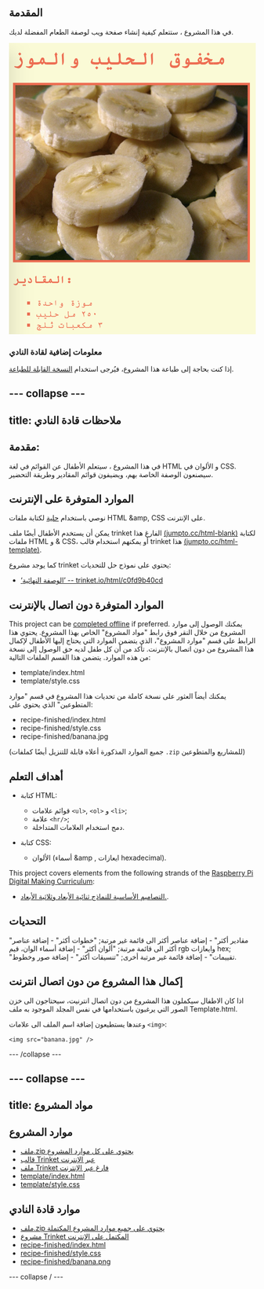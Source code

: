 ## المقدمة

في هذا المشروع ، ستتعلم كيفية إنشاء صفحة ويب لوصفة الطعام المفضلة لديك.

![لقطة شاشة](images/recipe-final.png)

### معلومات إضافية لقادة النادي

إذا كنت بحاجة إلى طباعة هذا المشروع، فيُرجى استخدام [النسخة القابلة للطباعة](https://projects.raspberrypi.org/en/projects/recipe/print).

## \--- collapse \---

## title: ملاحظات قادة النادي

## مقدمة:

في هذا المشروع ، سيتعلم الأطفال عن القوائم في لغة HTML و الألوان في CSS. سيصنعون الوصفة الخاصة بهم، ويضيفون قوائم المقادير وطريقة التحضير.

## الموارد المتوفرة على الإنترنت

نوصي باستخدام [حلية](https://trinket.io/) لكتابة ملفات HTML &amp, CSS على الإنترنت.

يمكن أن يستخدم الأطفال أيضًا ملف trinket الفارغ هذا [(jumpto.cc/html-blank)](http://jumpto.cc/html-blank) لكتابة ملفات HTML و & CSS، أو يمكنهم استخدام قالب trinket هذا [(jumpto.cc/html-template)](http://jumpto.cc/html-template).

كما يوجد مشروع trinket يحتوي على نموذج حل للتحديات:

+ [‘الوصفة النهائية’ -- trinket.io/html/c0fd9b40cd](https://trinket.io/html/c0fd9b40cd)

## الموارد المتوفرة دون اتصال بالإنترنت

This project can be [completed offline](https://rpf.io/html-offline) if preferred. يمكنك الوصول إلى موارد المشروع من خلال النقر فوق رابط "مواد المشروع" الخاص بهذا المشروع. يحتوي هذا الرابط على قسم "موارد المشروع"، الذي يتضمن الموارد التي يحتاج إليها الأطفال لإكمال هذا المشروع من دون اتصال بالإنترنت. تأكد من أن كل طفل لديه حق الوصول إلى نسخة من هذه الموارد. يتضمن هذا القسم الملفات التالية:

+ template/index.html
+ template/style.css

يمكنك أيضاً العثور على نسخة كاملة من تحديات هذا المشروع في قسم "موارد المتطوعين" الذي يحتوي على:

+ recipe-finished/index.html
+ recipe-finished/style.css
+ recipe-finished/banana.jpg

(جميع الموارد المذكورة أعلاه قابلة للتنزيل أيضًا كملفات `.zip` للمشاريع والمتطوعين)

## أهداف التعلم

+ كتابة HTML:
    
    + قوائم علامات `<ul>`, `<ol>` و `<li>`;
    + علامة `<hr/>`;
    + دمج استخدام العلامات المتداخلة.

+ كتابة CSS:
    
    + الألوان (أسماء &amp , ايعازات hexadecimal).

This project covers elements from the following strands of the [Raspberry Pi Digital Making Curriculum](https://rpf.io/curriculum):

+ [التصاميم الأساسية للنماذج ثنائية الأبعاد وثلاثية الأبعاد.](https://www.raspberrypi.org/curriculum/design/creator).

## التحديات

"مقادير أكثر" - إضافة عناصر أكثر الى قائمة غير مرتبة; "خطوات أكثر" - إضافة عناصر أكثر الى قائمة مرتبة; "ألوان أكثر" - إضافة أسماء الوان، قيم rgb وايعازات hex; "تقييمات" - إضافة قائمة غير مرتبة أخرى; "تنسيقات أكثر" - إضافة صور وخطوط.

## إكمال هذا المشروع من دون اتصال انترنت

اذا كان الاطفال سيكملون هذا المشروع من دون اتصال انترنيت، سيحتاجون الى خزن الصور التي يرغبون باستخدامها في نفس المجلد الموجود به ملف Template.html.

وعندها يستطيعون إضافة اسم الملف الى علامات `<img>`:

    <img src="banana.jpg" />
    

\--- /collapse \---

## \--- collapse \---

## title: مواد المشروع

## موارد المشروع

+ [ملف.zip يحتوي على كل موارد المشروع](https://rpf.io/p/en/recipe-go)
+ [قالب Trinket عبر الإنترنت](http://jumpto.cc/trinket-template)
+ [ملف Trinket فارغ عبر الإنترنت](http://jumpto.cc/trinket-blank)
+ [template/index.html](resources/template-index.html)
+ [template/style.css](resources/template-style.css)

## موارد قادة النادي

+ [ملف.zip يحتوي على جميع موارد المشروع المكتملة](https://rpf.io/p/en/recipe-go)
+ [مشروع Trinket المكتمل على الإنترنت](https://trinket.io/html/c0fd9b40cd)
+ [recipe-finished/index.html](resources/recipe-finished-index.html)
+ [recipe-finished/style.css](resources/recipe-finished-style.css)
+ [recipe-finished/banana.png](resources/recipe-finished-banana.png)

\--- collapse / \---